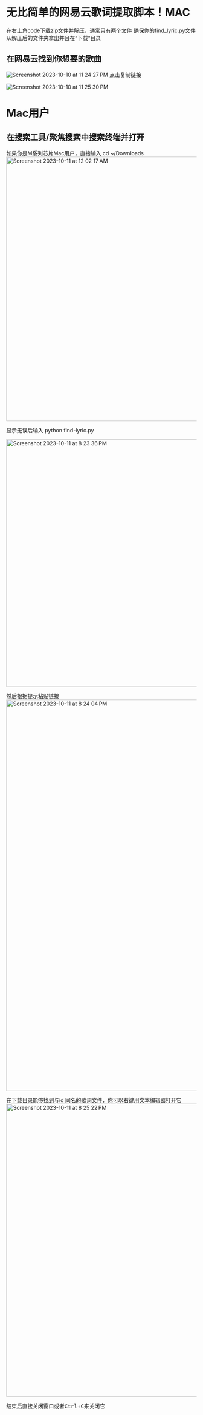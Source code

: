 # 无比简单的网易云歌词提取脚本！MAC
在右上角code下载zip文件并解压，通常只有两个文件
确保你的find_lyric.py文件从解压后的文件夹拿出并且在“下载”目录
## 在网易云找到你想要的歌曲
![Screenshot 2023-10-10 at 11 24 27 PM](https://github.com/EdwinZhanCN/find-Netease-Lyric/assets/108310800/fcc5e2e0-fb64-4514-8fee-6605c1f0233d)
点击复制链接

![Screenshot 2023-10-10 at 11 25 30 PM](https://github.com/EdwinZhanCN/find-Netease-Lyric/assets/108310800/1d1beae4-7ea6-4747-9161-986e32f4548d)

# Mac用户
## 在搜索工具/聚焦搜索中搜索终端并打开
如果你是M系列芯片Mac用户，直接输入
cd ~/Downloads
<img width="697" alt="Screenshot 2023-10-11 at 12 02 17 AM" src="https://github.com/EdwinZhanCN/find-Netease-Lyric/assets/108310800/2ffb9e45-ec36-49d3-943a-c9a829331ecd">

显示无误后输入
python find-lyric.py

<img width="653" alt="Screenshot 2023-10-11 at 8 23 36 PM" src="https://github.com/EdwinZhanCN/find-Netease-Lyric/assets/108310800/2ab2d5b4-e840-4398-a36b-33dda550ca07">

然后根据提示粘贴链接
<img width="1032" alt="Screenshot 2023-10-11 at 8 24 04 PM" src="https://github.com/EdwinZhanCN/find-Netease-Lyric/assets/108310800/0195617b-e28e-4203-ad42-2142944f933c">

在下载目录能够找到与id 同名的歌词文件，你可以右键用文本编辑器打开它
<img width="773" alt="Screenshot 2023-10-11 at 8 25 22 PM" src="https://github.com/EdwinZhanCN/find-Netease-Lyric/assets/108310800/52808d2d-4d5a-4c95-8bd4-73ddc5f8c7cb">

结束后直接关闭窗口或者<kbd>Ctrl</kbd>+<kbd>C</kbd>来关闭它
